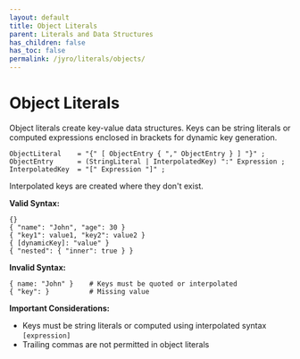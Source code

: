 ```yaml
---
layout: default
title: Object Literals
parent: Literals and Data Structures
has_children: false
has_toc: false
permalink: /jyro/literals/objects/
---
```


# Object Literals

Object literals create key-value data structures. Keys can be string literals or computed expressions enclosed in brackets for dynamic key generation.

```
ObjectLiteral    = "{" [ ObjectEntry { "," ObjectEntry } ] "}" ;
ObjectEntry      = (StringLiteral | InterpolatedKey) ":" Expression ;
InterpolatedKey  = "[" Expression "]" ;
```

Interpolated keys are created where they don't exist.

**Valid Syntax:**
```jyro
{}
{ "name": "John", "age": 30 }
{ "key1": value1, "key2": value2 }
{ [dynamicKey]: "value" }
{ "nested": { "inner": true } }
```

**Invalid Syntax:**
```jyro
{ name: "John" }    # Keys must be quoted or interpolated
{ "key": }          # Missing value
```

**Important Considerations:**
- Keys must be string literals or computed using interpolated syntax `[expression]`
- Trailing commas are not permitted in object literals